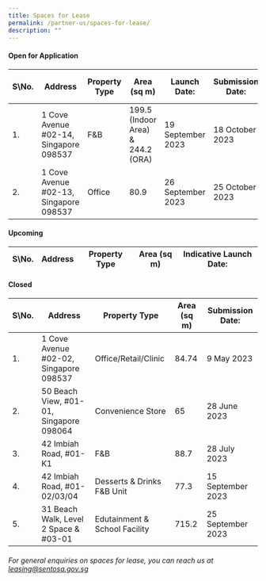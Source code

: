```yaml
---
title: Spaces for Lease
permalink: /partner-us/spaces-for-lease/
description: ""
---
```

#### **Open for Application**

| S\No. | Address | Property Type | Area (sq m) | Launch Date: | Submission Date: | Site Showround | Request for information |
| -------- | -------- | -------- | -------- | -------- | -------- | -------- | -------- |
 | 1. |  1 Cove Avenue #02-14, Singapore 098537 | F&B | 199.5 (Indoor Area) & 244.2 (ORA) | 19 September 2023 | 18 October 2023 | Upon request | [Register interest here](https://form.gov.sg/6507eb4e2ccd0f0012806905)
 | 2. |  1 Cove Avenue #02-13, Singapore 098537 | Office | 80.9 | 26 September 2023 | 25 October 2023 | Upon request | [Register interest here](https://form.gov.sg/6507ec25356d470012cee186)

#### **Upcoming**

| S\No. | Address | Property Type | Area (sq m) | Indicative Launch Date:
| -------- | -------- | -------- | -------- | -------- 



#### **Closed**

| S\No. | Address | Property Type | Area (sq m) | Submission Date:| 
| -------- | -------- | -------- | -------- | -------- |
|1. |1 Cove Avenue #02-02, Singapore 098537 | Office/Retail/Clinic |84.74| 9 May 2023 |
|2. | 50 Beach View, #01-01, Singapore 098064 | Convenience Store |65| 28 June 2023 |
|3. | 42 Imbiah Road, #01-K1  | F&B |88.7| 28 July 2023 |
|4. | 42 Imbiah Road, #01-02/03/04 | Desserts & Drinks F&B Unit |77.3| 15 September 2023  |
|5. | 31 Beach Walk, Level 2 Space & #03-01 | Edutainment & School Facility |715.2| 25 September 2023  |



###### For general enquiries on spaces for lease, you can reach us at leasing@sentosa.gov.sg